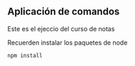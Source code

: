 ## Aplicación de comandos

Este es el ejeccio del curso de notas

Recuerden instalar los paquetes de node

```
npm install
```